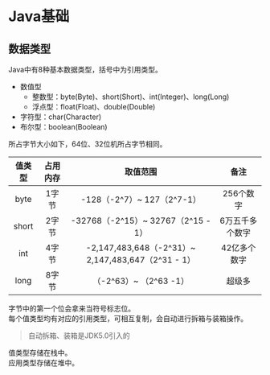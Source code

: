 # Java基础
## 数据类型
Java中有8种基本数据类型，括号中为引用类型。
- 数值型
    - 整数型：byte(Byte)、short(Short)、int(Integer)、long(Long)
    - 浮点型：float(Float)、double(Double)
- 字符型：char(Character)
- 布尔型：boolean(Boolean)

所占字节大小如下，64位、32位机所占字节相同。

|值类型|占用内存|取值范围|备注|
|:-:|:-:|:-:|:-:|
|byte|1字节|-128（-2^7）~ 127（2^7-1）|256个数字|
|short|2字节|-32768（-2^15）~ 32767（2^15 - 1）|6万五千多个数字|
|int|4字节|-2,147,483,648（-2^31）~ 2,147,483,647（2^31 - 1）|42亿多个数字|
|long|8字节|（-2^63）~ （2^63 -1）|超级多|

字节中的第一个位会拿来当符号标志位。  
每个值类型均有对应的引用类型，可相互复制，会自动进行拆箱与装箱操作。
> 自动拆箱、装箱是JDK5.0引入的

值类型存储在栈中。  
应用类型存储在堆中。  